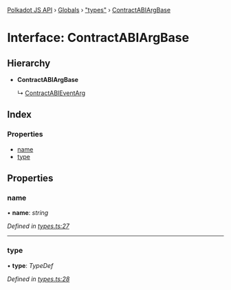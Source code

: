 [Polkadot JS API](../README.md) › [Globals](../globals.md) › ["types"](../modules/_types_.md) › [ContractABIArgBase](_types_.contractabiargbase.md)

# Interface: ContractABIArgBase

## Hierarchy

* **ContractABIArgBase**

  ↳ [ContractABIEventArg](_types_.contractabieventarg.md)

## Index

### Properties

* [name](_types_.contractabiargbase.md#name)
* [type](_types_.contractabiargbase.md#type)

## Properties

###  name

• **name**: *string*

*Defined in [types.ts:27](https://github.com/polkadot-js/api/blob/b24fe30a40/packages/api-contract/src/types.ts#L27)*

___

###  type

• **type**: *TypeDef*

*Defined in [types.ts:28](https://github.com/polkadot-js/api/blob/b24fe30a40/packages/api-contract/src/types.ts#L28)*
